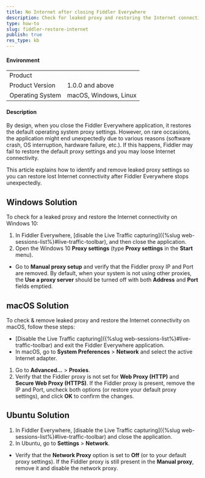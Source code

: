 ```yaml
---
title: No Internet after closing Fiddler Everywhere
description: Check for leaked proxy and restoring the Internet connectivity after Fiddler Everywhere exits.
type: how-to
slug: fiddler-restore-internet
publish: true
res_type: kb
---
```


#### Environment

|   |   |
|---|---|
| Product   |
| Product Version | 1.0.0 and above  |
| Operating System | macOS, Windows, Linux  |

#### Description

By design, when you close the Fiddler Everywhere application, it restores the default operating system proxy settings. However, on rare occasions, the application might end unexpectedly due to various reasons (software crash, OS interruption, hardware failure, etc.). If this happens, Fiddler may fail to restore the default proxy settings and you may loose Internet connectivity. 

This article explains how to identify and remove leaked proxy settings so you can restore lost Internet connectivity after Fiddler Everywhere stops unexpectedly.

## Windows Solution

To check for a leaked proxy and restore the Internet connectivity on Windows 10:

1. In Fiddler Everywhere, [disable the Live Traffic capturing]({%slug web-sessions-list%}#live-traffic-toolbar), and then close the application.
1. Open the Windows 10 **Proxy settings** (type **Proxy settings** in the **Start** menu).
- Go to **Manual proxy setup** and verify that the Fiddler proxy IP and Port are removed. By default, when your system is not using other proxies, the **Use a proxy server** should be turned off with both **Address** and **Port** fields emptied.

## macOS Solution

To check & remove leaked proxy and restore the Internet connectivity on macOS, follow these steps:

- [Disable the Live Traffic capturing]({%slug web-sessions-list%}#live-traffic-toolbar) and exit the Fiddler Everywhere application.
- In macOS, go to **System Preferences** > **Network** and select the active Internet adapter.
1. Go to **Advanced...** > **Proxies**.
1. Verify that the Fiddler proxy is not set for **Web Proxy (HTTP)** and **Secure Web Proxy (HTTPS)**. If the Fiddler proxy is present, remove the IP and Port, uncheck both options (or restore your default proxy settings), and click **OK** to confirm the changes.

## Ubuntu Solution

1. In Fiddler Everywhere, [disable the Live Traffic capturing]({%slug web-sessions-list%}#live-traffic-toolbar) and close the application.
1. In Ubuntu, go to **Settings** > **Network**.
- Verify that the **Network Proxy** option is set to **Off** (or to your default proxy settings). If the Fiddler proxy is still present in the **Manual proxy**, remove it and disable the network proxy.

